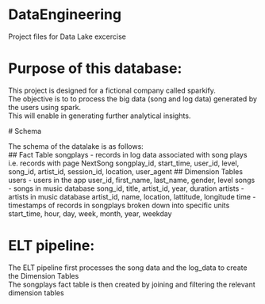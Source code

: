 # DataEngineering
Project files for Data Lake excercise
# Purpose of this database:
<p> This project is designed for a fictional company called sparkify. 
  <br> The objective is to to process the big data (song and log data) generated by the users using spark. 
  <br> This will enable in generating further analytical insights. </p>
# Schema
<p>The schema of the datalake is as follows: <br>
## Fact Table
songplays - records in log data associated with song plays i.e. records with page NextSong
songplay_id, start_time, user_id, level, song_id, artist_id, session_id, location, user_agent
## Dimension Tables
users - users in the app
user_id, first_name, last_name, gender, level
songs - songs in music database
song_id, title, artist_id, year, duration
artists - artists in music database
artist_id, name, location, lattitude, longitude
time - timestamps of records in songplays broken down into specific units
start_time, hour, day, week, month, year, weekday </p>

# ELT pipeline:
<p>
The ELT pipeline first processes the song data and the log_data to create the Dimension Tables <br>
The songplays fact table is then created by joining and filtering the relevant dimension tables </p>
